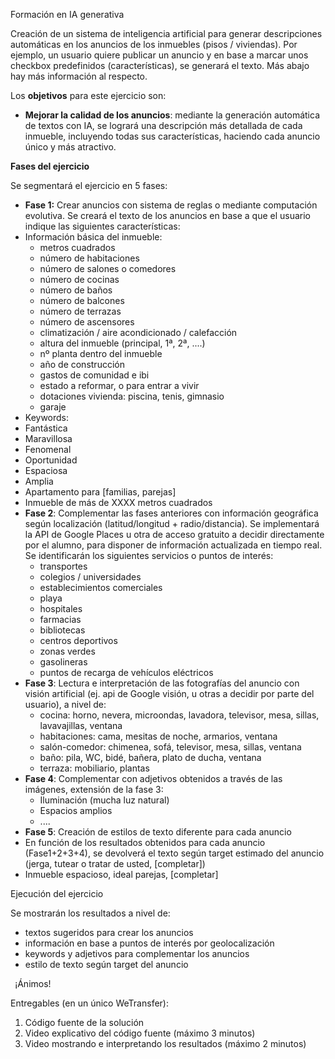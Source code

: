 ﻿Formación en IA generativa

Creación de un sistema de inteligencia artificial para generar descripciones automáticas en los anuncios de los inmuebles (pisos / viviendas). Por ejemplo, un usuario quiere publicar un anuncio y en base a marcar unos checkbox predefinidos (características), se generará el texto. Más abajo hay más información al respecto. 

Los **objetivos** para este ejercicio son: 

- **Mejorar la calidad de los anuncios**: mediante la generación automática de textos  con  IA,  se  logrará  una  descripción más  detallada de  cada  inmueble, incluyendo  todas  sus  características,  haciendo  cada anuncio  único  y  más atractivo. 

**Fases del ejercicio**  

Se segmentará el ejercicio en 5 fases: 

- **Fase 1:** Crear anuncios con sistema de reglas o mediante computación evolutiva. Se creará el texto de los anuncios en base a que el usuario indique las siguientes características: 
- Información básica del inmueble: 
  - metros cuadrados 
  - número de habitaciones 
  - número de salones o comedores 
  - número de cocinas 
  - número de baños 
  - número de balcones 
  - número de terrazas 
  - número de ascensores 
  - climatización / aire acondicionado / calefacción 
  - altura del inmueble (principal, 1ª, 2ª, ....) 
  - nº planta dentro del inmueble 
  - año de construcción 
  - gastos de comunidad e ibi 
  - estado a reformar, o para entrar a vivir 
  - dotaciones vivienda: piscina, tenis, gimnasio 
  - garaje 
- Keywords: 
- Fantástica 
- Maravillosa 
- Fenomenal 
- Oportunidad 
- Espaciosa 
- Amplia 
- Apartamento para [familias, parejas] 
- Inmueble de más de XXXX metros cuadrados 
- **Fase 2**: Complementar las fases anteriores con información geográfica según localización (latitud/longitud + radio/distancia). Se implementará la API de Google Places u otra de acceso gratuito a decidir directamente por el alumno, para disponer de información actualizada en tiempo real. Se identificarán los siguientes servicios o puntos de interés: 
  - transportes 
  - colegios / universidades 
  - establecimientos comerciales 
  - playa 
  - hospitales 
  - farmacias 
  - bibliotecas 
  - centros deportivos 
  - zonas verdes 
  - gasolineras 
  - puntos de recarga de vehículos eléctricos 
- **Fase 3**: Lectura e interpretación de las fotografías del anuncio con visión artificial (ej. api de Google visión, u otras a decidir por parte del usuario), a nivel de: 
  - cocina: horno, nevera, microondas, lavadora, televisor, mesa, sillas, lavavajillas, ventana 
  - habitaciones: cama, mesitas de noche, armarios, ventana 
  - salón-comedor: chimenea, sofá, televisor, mesa, sillas, ventana 
  - baño: pila, WC, bidé, bañera, plato de ducha, ventana 
  - terraza: mobiliario, plantas 
- **Fase 4**: Complementar con adjetivos obtenidos a través de las imágenes, extensión de la fase 3: 
  - Iluminación (mucha luz natural) 
  - Espacios amplios 
  - .... 
- **Fase 5**: Creación de estilos de texto diferente para cada anuncio 
- En función de los resultados obtenidos para cada anuncio (Fase1+2+3+4), se devolverá el texto según target estimado del anuncio (jerga, tutear o tratar de usted, [completar]) 
- Inmueble espacioso, ideal parejas, [completar] 

Ejecución del ejercicio 

Se mostrarán los resultados a nivel de: 

- textos sugeridos para crear los anuncios 
- información en base a puntos de interés por geolocalización 
- keywords y adjetivos para complementar los anuncios 
- estilo de texto según target del anuncio 

` `¡Ánimos! 

Entregables (en un único WeTransfer): 

1. Código fuente de la solución 
1. Video explicativo del código fuente (máximo 3 minutos) 
1. Video mostrando e interpretando los resultados (máximo 2 minutos) 
